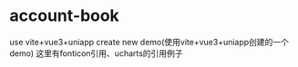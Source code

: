 # account-book
use vite+vue3+uniapp create new demo(使用vite+vue3+uniapp创建的一个demo)
这里有fonticon引用、ucharts的引用例子
